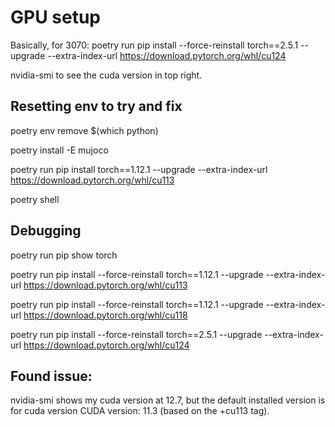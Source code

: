 # GPU setup

Basically, for 3070:
poetry run pip install --force-reinstall torch==2.5.1 --upgrade --extra-index-url https://download.pytorch.org/whl/cu124

nvidia-smi to see the cuda version in top right.



## Resetting env to try and fix 

poetry env remove $(which python)

poetry install -E mujoco


poetry run pip install torch==1.12.1 --upgrade --extra-index-url https://download.pytorch.org/whl/cu113


poetry shell



## Debugging

poetry run pip show torch




poetry run pip install --force-reinstall torch==1.12.1 --upgrade --extra-index-url https://download.pytorch.org/whl/cu113



poetry run pip install --force-reinstall torch==1.12.1 --upgrade --extra-index-url https://download.pytorch.org/whl/cu118


poetry run pip install --force-reinstall torch==2.5.1 --upgrade --extra-index-url https://download.pytorch.org/whl/cu124



## Found issue:
nvidia-smi shows my cuda version at 12.7, but the default installed version is for cuda version CUDA version: 11.3 (based on the +cu113 tag).



